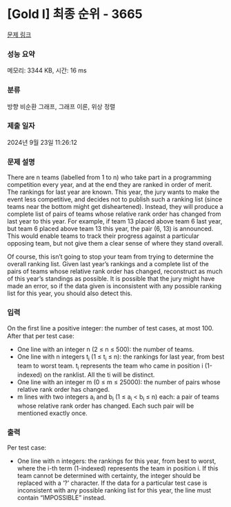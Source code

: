 # [Gold I] 최종 순위 - 3665 

[문제 링크](https://www.acmicpc.net/problem/3665) 

### 성능 요약

메모리: 3344 KB, 시간: 16 ms

### 분류

방향 비순환 그래프, 그래프 이론, 위상 정렬

### 제출 일자

2024년 9월 23일 11:26:12

### 문제 설명

<p>There are n teams (labelled from 1 to n) who take part in a programming competition every year, and at the end they are ranked in order of merit. The rankings for last year are known. This year, the jury wants to make the event less competitive, and decides not to publish such a ranking list (since teams near the bottom might get disheartened). Instead, they will produce a complete list of pairs of teams whose relative rank order has changed from last year to this year. For example, if team 13 placed above team 6 last year, but team 6 placed above team 13 this year, the pair (6, 13) is announced. This would enable teams to track their progress against a particular opposing team, but not give them a clear sense of where they stand overall.</p>

<p>Of course, this isn’t going to stop your team from trying to determine the overall ranking list. Given last year’s rankings and a complete list of the pairs of teams whose relative rank order has changed, reconstruct as much of this year’s standings as possible. It is possible that the jury might have made an error, so if the data given is inconsistent with any possible ranking list for this year, you should also detect this.</p>

### 입력 

 <p>On the ﬁrst line a positive integer: the number of test cases, at most 100. After that per test case:</p>

<ul>
	<li>One line with an integer n (2 ≤ n ≤ 500): the number of teams.</li>
	<li>One line with n integers t<sub>i</sub> (1 ≤ t<sub>i</sub> ≤ n): the rankings for last year, from best team to worst team. t<sub>i</sub> represents the team who came in position i (1-indexed) on the ranklist. All the ti will be distinct.</li>
	<li>One line with an integer m (0 ≤ m ≤ 25000): the number of pairs whose relative rank order has changed.</li>
	<li>m lines with two integers a<sub>i</sub> and b<sub>i</sub> (1 ≤ a<sub>i</sub> < b<sub>i</sub> ≤ n) each: a pair of teams whose relative rank order has changed. Each such pair will be mentioned exactly once.</li>
</ul>

### 출력 

 <p>Per test case:</p>

<ul>
	<li>One line with n integers: the rankings for this year, from best to worst, where the i-th term (1-indexed) represents the team in position i. If this team cannot be determined with certainty, the integer should be replaced with a ‘?’ character. If the data for a particular test case is inconsistent with any possible ranking list for this year, the line must contain “IMPOSSIBLE” instead.</li>
</ul>

